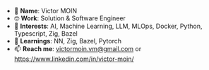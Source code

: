 - 👋 **Name**: Victor MOIN
- 🤓 **Work**: Solution & Software Engineer
- 👀 **Interests**: AI, Machine Learning, LLM, MLOps, Docker, Python, Typescript, Zig, Bazel
- 🌱 **Learnings**: NN, Zig, Bazel, Pytorch
- 📫 **Reach me**: victormoin.vm@gmail.com or https://www.linkedin.com/in/victor-moin/

<!---
vctrmn/vctrmn is a ✨ special ✨ repository because its `README.md` (this file) appears on your GitHub profile.
You can click the Preview link to take a look at your changes.
--->

